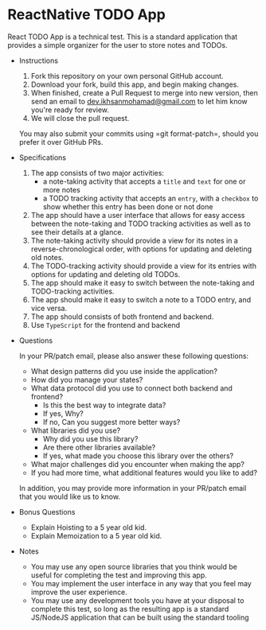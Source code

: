 # ReactNative TODO App

React TODO App is a technical test. This is a standard 
application that provides a simple organizer for the user to store notes
and TODOs.

* Instructions

  1. Fork this repository on your own personal GitHub account.
  2. Download your fork, build this app, and begin making changes.
  3. When finished, create a Pull Request to merge into new version,
     then send an email to dev.ikhsanmohamad@gmail.com to let him know you're ready for
     review.
  4. We will close the pull request.

  You may also submit your commits using =git format-patch=, should you
  prefer it over GitHub PRs.

* Specifications

  1. The app consists of two major activities:
     - a note-taking activity that accepts a `title` and `text` for one
       or more notes
     - a TODO tracking activity that accepts an `entry`, with a
       `checkbox` to show whether this entry has been done or not done
  2. The app should have a user interface that allows for easy access
     between the note-taking and TODO tracking activities as well as to
     see their details at a glance.
  3. The note-taking activity should provide a view for its notes in a
     reverse-chronological order, with options for updating and deleting
     old notes.
  4. The TODO-tracking activity should provide a view for its entries
     with options for updating and deleting old TODOs.
  5. The app should make it easy to switch between the note-taking and
     TODO-tracking activities.
  6. The app should make it easy to switch a note to a TODO entry, and
     vice versa.
  7. The app should consists of both frontend and backend.
  8. Use `TypeScript` for the frontend and backend

* Questions

  In your PR/patch email, please also answer these following questions:

  - What design patterns did you use inside the application?
  - How did you manage your states?
  - What data protocol did you use to connect both backend and frontend?
    + Is this the best way to integrate data?
    + If yes, Why?
    + If no, Can you suggest more better ways?
  - What libraries did you use?
    + Why did you use this library?
    + Are there other libraries available?
    + If yes, what made you choose this library over the others?
  - What major challenges did you encounter when making the app?
  - If you had more time, what additional features would you like to
    add?

  In addition, you may provide more information in your PR/patch email
  that you would like us to know.

* Bonus Questions
  - Explain Hoisting to a 5 year old kid.
  - Explain Memoization to a 5 year old kid.

* Notes

  - You may use any open source libraries that you think would be useful
    for completing the test and improving this app.
  - You may implement the user interface in any way that you feel may
    improve the user experience.
  - You may use any development tools you have at your disposal to
    complete this test, so long as the resulting app is a standard
    JS/NodeJS application that can be built using the standard tooling
